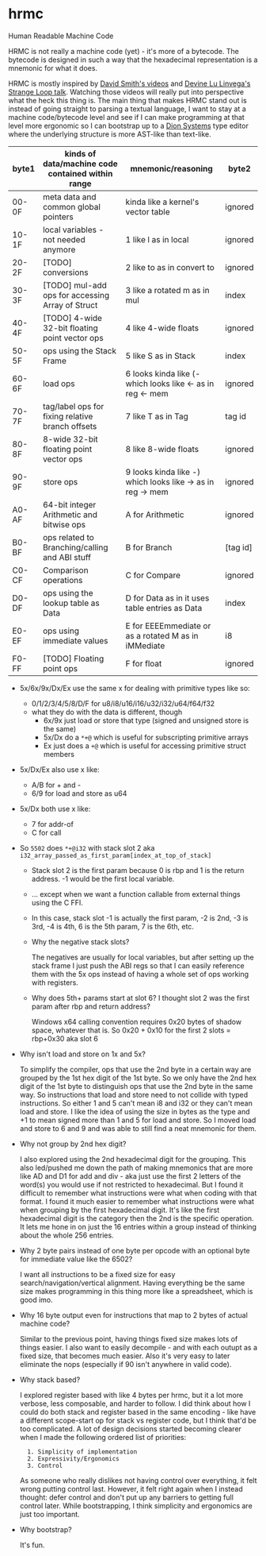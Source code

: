 # hrmc
Human Readable Machine Code

HRMC is not really a machine code (yet) - it's more of a bytecode.
The bytecode is designed in such a way that the hexadecimal representation is a mnemonic for what it does.

HRMC is mostly inspired by [David Smith's videos](https://www.youtube.com/@davidsmith7791/videos)
and [Devine Lu Linvega's Strange Loop talk](https://www.youtube.com/watch?v=T3u7bGgVspM).
Watching those videos will really put into perspective what the heck this thing is.
The main thing that makes HRMC stand out is instead of going straight to parsing a textual language,
I want to stay at a machine code/bytecode level and see if I can make programming at that level more ergonomic
so I can bootstrap up to a [Dion Systems](https://www.youtube.com/watch?v=GB_oTjVVgDc) type editor
where the underlying structure is more AST-like than text-like.

| byte1 | kinds of data/machine code contained within range |                     mnemonic/reasoning                     | byte2  |
| ----- | ------------------------------------------------- | ---------------------------------------------------------- | -----  |
| 00-0F | meta data and common global pointers              | kinda like a kernel's vector table                         | ignored|
| 10-1F | local variables - not needed anymore              | 1 like l as in local                                       | ignored|
| 20-2F | [TODO] conversions                                | 2 like to as in convert to                                 | ignored|
| 30-3F | [TODO] mul-add ops for accessing Array of Struct  | 3 like a rotated m as in mul                               | index  |
| 40-4F | [TODO] 4-wide 32-bit floating point vector ops    | 4 like 4-wide floats                                       | ignored|
| 50-5F | ops using the Stack Frame                         | 5 like S as in Stack                                       | index  |
| 60-6F | load ops                                          | 6 looks kinda like (- which looks like <- as in reg <- mem | ignored|
| 70-7F | tag/label ops for fixing relative branch offsets  | 7 like T as in Tag                                         | tag id |
| 80-8F | 8-wide 32-bit floating point vector ops           | 8 like 8-wide floats                                       | ignored|
| 90-9F | store ops                                         | 9 looks kinda like -) which looks like -> as in reg -> mem | ignored|
| A0-AF | 64-bit integer Arithmetic and bitwise ops         | A for Arithmetic                                           | ignored|
| B0-BF | ops related to Branching/calling and ABI stuff    | B for Branch                                               |[tag id]|
| C0-CF | Comparison operations                             | C for Compare                                              | ignored|
| D0-DF | ops using the lookup table as Data                | D for Data as in it uses table entries as Data             | index  |
| E0-EF | ops using immediate values                        | E for EEEEmmediate or as a rotated M as in iMMediate       | i8     |
| F0-FF | [TODO] Floating point ops                         | F for float                                                | ignored|

- 5x/6x/9x/Dx/Ex use the same x for dealing with primitive types like so:
	- 0/1/2/3/4/5/8/D/F for u8/i8/u16/i16/u32/i32/u64/f64/f32
	- what they do with the data is different, though
		- 6x/9x just load or store that type (signed and unsigned store is the same)
		- 5x/Dx do a `*+@` which is useful for subscripting primitive arrays
		- Ex just does a `+@` which is useful for accessing primitive struct members
- 5x/Dx/Ex also use x like:
	- A/B for + and -
	- 6/9 for load and store as u64
- 5x/Dx both use x like:
	- 7 for addr-of
	- C for call

- So `5502` does `*+@i32` with stack slot 2 aka `i32_array_passed_as_first_param[index_at_top_of_stack]`
	- Stack slot 2 is the first param because 0 is rbp and 1 is the return address. -1 would be the first local variable.
	- ... except when we want a function callable from external things using the C FFI.
	- In this case, stack slot -1 is actually the first param, -2 is 2nd, -3 is 3rd, -4 is 4th, 6 is the 5th param, 7 is the 6th, etc.

	- Why the negative stack slots?

		The negatives are usually for local variables, but after setting up the stack frame I just push the ABI regs
		so that I can easily reference them with the 5x ops instead of having a whole set of ops working with registers.

	- Why does 5th+ params start at slot 6? I thought slot 2 was the first param after rbp and return address?

		Windows x64 calling convention requires 0x20 bytes of shadow space, whatever that is.
		So 0x20 + 0x10 for the first 2 slots = rbp+0x30 aka slot 6

- Why isn't load and store on 1x and 5x?

	To simplify the compiler, ops that use the 2nd byte in a certain way are grouped by the 1st hex digit of the 1st byte.
	So we only have the 2nd hex digit of the 1st byte to distinguish ops that use the 2nd byte in the same way.
	So instructions that load and store need to not collide with typed instructions.
	So either 1 and 5 can't mean i8 and i32 or they can't mean load and store.
	I like the idea of using the size in bytes as the type and +1 to mean signed more than 1 and 5 for load and store.
	So I moved load and store to 6 and 9 and was able to still find a neat mnemonic for them.

- Why not group by 2nd hex digit?

	I also explored using the 2nd hexadecimal digit for the grouping.
	This also led/pushed me down the path of making mnemonics that are more like AD and D1 for add and div
		- aka just use the first 2 letters of the word(s) you would use if not restricted to hexadecimal.
	But I found it difficult to remember what instructions were what when coding with that format.
	I found it much easier to remember what instructions were what when grouping by the first hexadecimal digit.
	It's like the first hexadecimal digit is the category then the 2nd is the specific operation.
	It lets me hone in on just the 16 entries within a group instead of thinking about the whole 256 entries.

- Why 2 byte pairs instead of one byte per opcode with an optional byte for immediate value like the 6502?

	I want all instructions to be a fixed size for easy search/navigation/vertical alignment.
	Having everything be the same size makes programming in this thing more like a spreadsheet, which is good imo.

- Why 16 byte output even for instructions that map to 2 bytes of actual machine code?

	Similar to the previous point, having things fixed size makes lots of things easier.
	I also want to easily decompile - and with each outupt as a fixed size, that becomes much easier.
	Also it's very easy to later eliminate the nops (especially if 90 isn't anywhere in valid code).

- Why stack based?

	I explored register based with like 4 bytes per hrmc, but it a lot more verbose, less composable, and harder to follow.
	I did think about how I could do both stack and register based in the same encoding
		- like have a different scope-start op for stack vs register code, but I think that'd be too complicated.
	A lot of design decisions started becoming clearer when I made the following ordered list of priorities:

		1. Simplicity of implementation
		2. Expressivity/Ergonomics
		3. Control
	
	As someone who really dislikes not having control over everything, it felt wrong putting control last.
	However, it felt right again when I instead thought: defer control and don't put up any barriers to getting full control later.
	While bootstrapping, I think simplicity and ergonomics are just too important.

- Why bootstrap?

	It's fun.

